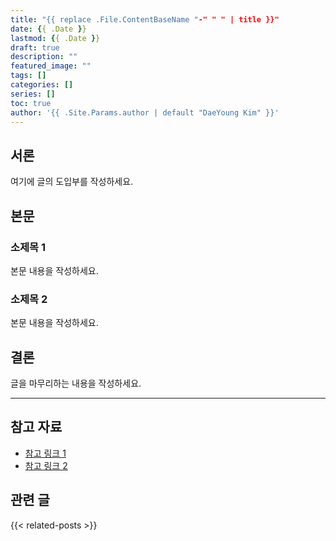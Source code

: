 ```yaml
---
title: "{{ replace .File.ContentBaseName "-" " " | title }}"
date: {{ .Date }}
lastmod: {{ .Date }}
draft: true
description: ""
featured_image: ""
tags: []
categories: []
series: []
toc: true
author: '{{ .Site.Params.author | default "DaeYoung Kim" }}'
---
```


## 서론

여기에 글의 도입부를 작성하세요.

<!--more-->

## 본문

### 소제목 1

본문 내용을 작성하세요.

### 소제목 2

본문 내용을 작성하세요.

## 결론

글을 마무리하는 내용을 작성하세요.

---

## 참고 자료

- [참고 링크 1](https://example.com)
- [참고 링크 2](https://example.com)

## 관련 글

{{< related-posts >}}
